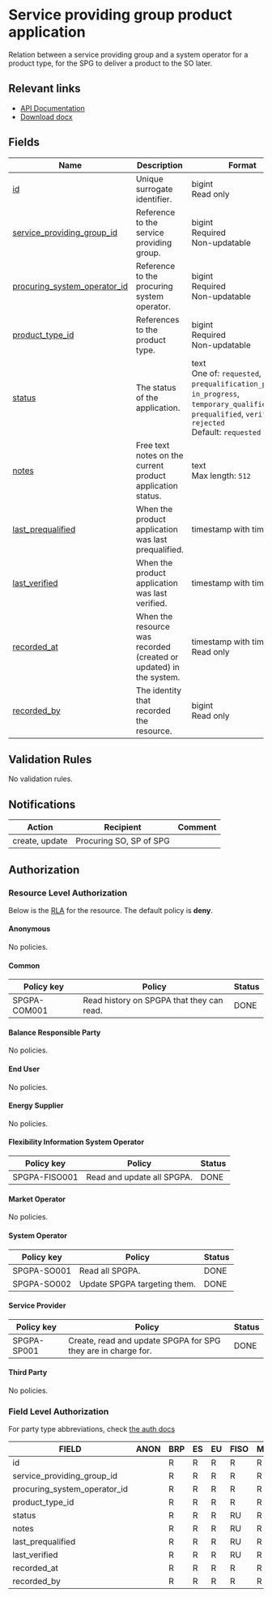 # Service providing group product application

Relation between a service providing group and a system operator for a product
type, for the SPG to deliver a product to the SO later.

## Relevant links

* [API Documentation](/api/v0/#/operations/list_service_providing_group_product_application)
* [Download docx](/docs/download/service_providing_group_product_application.docx)

## Fields

| Name                                                                                                                     | Description                                                        | Format                                                                                                                                                          | Reference                                                         |
|--------------------------------------------------------------------------------------------------------------------------|--------------------------------------------------------------------|-----------------------------------------------------------------------------------------------------------------------------------------------------------------|-------------------------------------------------------------------|
| <a name="field-id" href="#field-id">id</a>                                                                               | Unique surrogate identifier.                                       | bigint<br/>Read only                                                                                                                                            |                                                                   |
| <a name="field-service_providing_group_id" href="#field-service_providing_group_id">service_providing_group_id</a>       | Reference to the service providing group.                          | bigint<br/>Required<br/>Non-updatable                                                                                                                           | [service_providing_group.id](service_providing_group.md#field-id) |
| <a name="field-procuring_system_operator_id" href="#field-procuring_system_operator_id">procuring_system_operator_id</a> | Reference to the procuring system operator.                        | bigint<br/>Required<br/>Non-updatable                                                                                                                           | [party.id](party.md#field-id)                                     |
| <a name="field-product_type_id" href="#field-product_type_id">product_type_id</a>                                        | References to the product type.                                    | bigint<br/>Required<br/>Non-updatable                                                                                                                           | [product_type.id](product_type.md#field-id)                       |
| <a name="field-status" href="#field-status">status</a>                                                                   | The status of the application.                                     | text<br/>One of: `requested`, `prequalification_pending`, `in_progress`, `temporary_qualified`, `prequalified`, `verified`, `rejected`<br/>Default: `requested` |                                                                   |
| <a name="field-notes" href="#field-notes">notes</a>                                                                      | Free text notes on the current product application status.         | text<br/>Max length: `512`                                                                                                                                      |                                                                   |
| <a name="field-last_prequalified" href="#field-last_prequalified">last_prequalified</a>                                  | When the product application was last prequalified.                | timestamp with time zone                                                                                                                                        |                                                                   |
| <a name="field-last_verified" href="#field-last_verified">last_verified</a>                                              | When the product application was last verified.                    | timestamp with time zone                                                                                                                                        |                                                                   |
| <a name="field-recorded_at" href="#field-recorded_at">recorded_at</a>                                                    | When the resource was recorded (created or updated) in the system. | timestamp with time zone<br/>Read only                                                                                                                          |                                                                   |
| <a name="field-recorded_by" href="#field-recorded_by">recorded_by</a>                                                    | The identity that recorded the resource.                           | bigint<br/>Read only                                                                                                                                            |                                                                   |

## Validation Rules

No validation rules.

## Notifications

| Action         | Recipient               | Comment |
|----------------|-------------------------|---------|
| create, update | Procuring SO, SP of SPG |         |

## Authorization

### Resource Level Authorization

Below is the [RLA](../auth.md#resource-level-authorization-rla) for the
resource. The default policy is **deny**.

#### Anonymous

No policies.

#### Common

| Policy key   | Policy                                    | Status |
|--------------|-------------------------------------------|--------|
| SPGPA-COM001 | Read history on SPGPA that they can read. | DONE   |

#### Balance Responsible Party

No policies.

#### End User

No policies.

#### Energy Supplier

No policies.

#### Flexibility Information System Operator

| Policy key    | Policy                     | Status |
|---------------|----------------------------|--------|
| SPGPA-FISO001 | Read and update all SPGPA. | DONE   |

#### Market Operator

No policies.

#### System Operator

| Policy key  | Policy                       | Status |
|-------------|------------------------------|--------|
| SPGPA-SO001 | Read all SPGPA.              | DONE   |
| SPGPA-SO002 | Update SPGPA targeting them. | DONE   |

#### Service Provider

| Policy key  | Policy                                                        | Status |
|-------------|---------------------------------------------------------------|--------|
| SPGPA-SP001 | Create, read and update SPGPA for SPG they are in charge for. | DONE   |

#### Third Party

No policies.

### Field Level Authorization

For party type abbreviations, check [the auth docs](../auth.md#party)

| FIELD                        | ANON | BRP | ES | EU | FISO | MO | SO | SP | TP |
|------------------------------|------|-----|----|----|------|----|----|----|----|
| id                           |      | R   | R  | R  | R    | R  | R  | R  | R  |
| service_providing_group_id   |      | R   | R  | R  | R    | R  | R  | RC | R  |
| procuring_system_operator_id |      | R   | R  | R  | R    | R  | R  | RC | R  |
| product_type_id              |      | R   | R  | R  | R    | R  | R  | RC | R  |
| status                       |      | R   | R  | R  | RU   | R  | RU | RU | R  |
| notes                        |      | R   | R  | R  | RU   | R  | RU | R  | R  |
| last_prequalified            |      | R   | R  | R  | RU   | R  | RU | R  | R  |
| last_verified                |      | R   | R  | R  | RU   | R  | RU | R  | R  |
| recorded_at                  |      | R   | R  | R  | R    | R  | R  | R  | R  |
| recorded_by                  |      | R   | R  | R  | R    | R  | R  | R  | R  |
